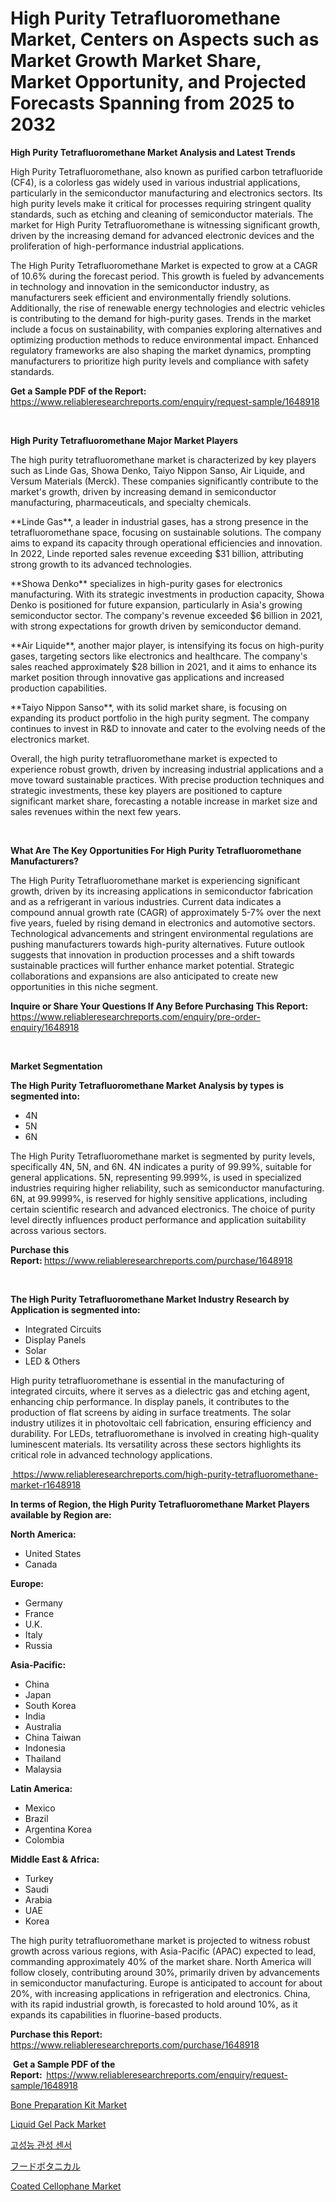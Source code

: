 <p><h1>High Purity Tetrafluoromethane Market, Centers on Aspects such as Market Growth Market Share, Market Opportunity, and Projected Forecasts Spanning from 2025 to 2032</h1></p><p><strong>High Purity Tetrafluoromethane Market Analysis and Latest Trends</strong></p>
<p><p>High Purity Tetrafluoromethane, also known as purified carbon tetrafluoride (CF4), is a colorless gas widely used in various industrial applications, particularly in the semiconductor manufacturing and electronics sectors. Its high purity levels make it critical for processes requiring stringent quality standards, such as etching and cleaning of semiconductor materials. The market for High Purity Tetrafluoromethane is witnessing significant growth, driven by the increasing demand for advanced electronic devices and the proliferation of high-performance industrial applications.</p><p>The High Purity Tetrafluoromethane Market is expected to grow at a CAGR of 10.6% during the forecast period. This growth is fueled by advancements in technology and innovation in the semiconductor industry, as manufacturers seek efficient and environmentally friendly solutions. Additionally, the rise of renewable energy technologies and electric vehicles is contributing to the demand for high-purity gases. Trends in the market include a focus on sustainability, with companies exploring alternatives and optimizing production methods to reduce environmental impact. Enhanced regulatory frameworks are also shaping the market dynamics, prompting manufacturers to prioritize high purity levels and compliance with safety standards.</p></p>
<p><strong>Get a Sample PDF of the Report:&nbsp;</strong> <a href="https://www.reliableresearchreports.com/enquiry/request-sample/1648918?utm_campaign=38&utm_medium=2&utm_source=Github&utm_content=ia&utm_term=26032025&utm_id=high-purity-tetrafluoromethane">https://www.reliableresearchreports.com/enquiry/request-sample/1648918</a></p>
<p>&nbsp;</p>
<p><strong>High Purity Tetrafluoromethane Major Market Players</strong></p>
<p><p>The high purity tetrafluoromethane market is characterized by key players such as Linde Gas, Showa Denko, Taiyo Nippon Sanso, Air Liquide, and Versum Materials (Merck). These companies significantly contribute to the market's growth, driven by increasing demand in semiconductor manufacturing, pharmaceuticals, and specialty chemicals.</p><p>**Linde Gas**, a leader in industrial gases, has a strong presence in the tetrafluoromethane space, focusing on sustainable solutions. The company aims to expand its capacity through operational efficiencies and innovation. In 2022, Linde reported sales revenue exceeding $31 billion, attributing strong growth to its advanced technologies.</p><p>**Showa Denko** specializes in high-purity gases for electronics manufacturing. With its strategic investments in production capacity, Showa Denko is positioned for future expansion, particularly in Asia's growing semiconductor sector. The company's revenue exceeded $6 billion in 2021, with strong expectations for growth driven by semiconductor demand.</p><p>**Air Liquide**, another major player, is intensifying its focus on high-purity gases, targeting sectors like electronics and healthcare. The company's sales reached approximately $28 billion in 2021, and it aims to enhance its market position through innovative gas applications and increased production capabilities.</p><p>**Taiyo Nippon Sanso**, with its solid market share, is focusing on expanding its product portfolio in the high purity segment. The company continues to invest in R&D to innovate and cater to the evolving needs of the electronics market.</p><p>Overall, the high purity tetrafluoromethane market is expected to experience robust growth, driven by increasing industrial applications and a move toward sustainable practices. With precise production techniques and strategic investments, these key players are positioned to capture significant market share, forecasting a notable increase in market size and sales revenues within the next few years.</p></p>
<p>&nbsp;</p>
<p><strong>What Are The Key Opportunities For High Purity Tetrafluoromethane Manufacturers?</strong></p>
<p><p>The High Purity Tetrafluoromethane market is experiencing significant growth, driven by its increasing applications in semiconductor fabrication and as a refrigerant in various industries. Current data indicates a compound annual growth rate (CAGR) of approximately 5-7% over the next five years, fueled by rising demand in electronics and automotive sectors. Technological advancements and stringent environmental regulations are pushing manufacturers towards high-purity alternatives. Future outlook suggests that innovation in production processes and a shift towards sustainable practices will further enhance market potential. Strategic collaborations and expansions are also anticipated to create new opportunities in this niche segment.</p></p>
<p><strong>Inquire or Share Your Questions If Any Before Purchasing This Report:</strong> <a href="https://www.reliableresearchreports.com/enquiry/pre-order-enquiry/1648918?utm_campaign=38&utm_medium=2&utm_source=Github&utm_content=ia&utm_term=26032025&utm_id=high-purity-tetrafluoromethane">https://www.reliableresearchreports.com/enquiry/pre-order-enquiry/1648918</a></p>
<p>&nbsp;</p>
<p><strong>Market Segmentation</strong></p>
<p><strong>The High Purity Tetrafluoromethane Market Analysis by types is segmented into:</strong></p>
<p><ul><li>4N</li><li>5N</li><li>6N</li></ul></p>
<p><p>The High Purity Tetrafluoromethane market is segmented by purity levels, specifically 4N, 5N, and 6N. 4N indicates a purity of 99.99%, suitable for general applications. 5N, representing 99.999%, is used in specialized industries requiring higher reliability, such as semiconductor manufacturing. 6N, at 99.9999%, is reserved for highly sensitive applications, including certain scientific research and advanced electronics. The choice of purity level directly influences product performance and application suitability across various sectors.</p></p>
<p><strong>Purchase this Report:&nbsp;</strong><a href="https://www.reliableresearchreports.com/purchase/1648918?utm_campaign=38&utm_medium=2&utm_source=Github&utm_content=ia&utm_term=26032025&utm_id=high-purity-tetrafluoromethane">https://www.reliableresearchreports.com/purchase/1648918</a></p>
<p>&nbsp;</p>
<p><strong>The High Purity Tetrafluoromethane Market Industry Research by Application is segmented into:</strong></p>
<p><ul><li>Integrated Circuits</li><li>Display Panels</li><li>Solar</li><li>LED & Others</li></ul></p>
<p><p>High purity tetrafluoromethane is essential in the manufacturing of integrated circuits, where it serves as a dielectric gas and etching agent, enhancing chip performance. In display panels, it contributes to the production of flat screens by aiding in surface treatments. The solar industry utilizes it in photovoltaic cell fabrication, ensuring efficiency and durability. For LEDs, tetrafluoromethane is involved in creating high-quality luminescent materials. Its versatility across these sectors highlights its critical role in advanced technology applications.</p></p>
<p><a href="https://www.reliableresearchreports.com/high-purity-tetrafluoromethane-market-r1648918?utm_campaign=38&utm_medium=2&utm_source=Github&utm_content=ia&utm_term=26032025&utm_id=high-purity-tetrafluoromethane">&nbsp;https://www.reliableresearchreports.com/high-purity-tetrafluoromethane-market-r1648918</a></p>
<p><strong>In terms of Region, the High Purity Tetrafluoromethane Market Players available by Region are:</strong></p>
<p>
    <p> <strong> North America: </strong>
        <ul>
            <li>United States</li>
            <li>Canada</li>
        </ul>
        </p> 
    <p> <strong> Europe: </strong>
        <ul>
            <li>Germany</li>
            <li>France</li>
            <li>U.K.</li>
            <li>Italy</li>
            <li>Russia</li>
        </ul>
        </p> 
    <p> <strong> Asia-Pacific: </strong>
        <ul>
            <li>China</li>
            <li>Japan</li>
            <li>South Korea</li>
            <li>India</li>
            <li>Australia</li>
            <li>China Taiwan</li>
            <li>Indonesia</li>
            <li>Thailand</li>
            <li>Malaysia</li>
        </ul>
        </p> 
    <p> <strong> Latin America: </strong>
        <ul>
            <li>Mexico</li>
            <li>Brazil</li>
            <li>Argentina Korea</li>
            <li>Colombia</li>
        </ul>
        </p> 
    <p> <strong> Middle East & Africa: </strong>
        <ul>
            <li>Turkey</li>
            <li>Saudi</li>
            <li>Arabia</li>
            <li>UAE</li>
            <li>Korea</li>
        </ul>
    </p>
    </p>
<p><p>The high purity tetrafluoromethane market is projected to witness robust growth across various regions, with Asia-Pacific (APAC) expected to lead, commanding approximately 40% of the market share. North America will follow closely, contributing around 30%, primarily driven by advancements in semiconductor manufacturing. Europe is anticipated to account for about 20%, with increasing applications in refrigeration and electronics. China, with its rapid industrial growth, is forecasted to hold around 10%, as it expands its capabilities in fluorine-based products.</p></p>
<p><strong>Purchase this Report: </strong><a href="https://www.reliableresearchreports.com/purchase/1648918?utm_campaign=38&utm_medium=2&utm_source=Github&utm_content=ia&utm_term=26032025&utm_id=high-purity-tetrafluoromethane">https://www.reliableresearchreports.com/purchase/1648918</a></p>
<p>&nbsp;<strong>Get a Sample PDF of the Report:&nbsp;&nbsp;</strong><a href="https://www.reliableresearchreports.com/enquiry/request-sample/1648918?utm_campaign=38&utm_medium=2&utm_source=Github&utm_content=ia&utm_term=26032025&utm_id=high-purity-tetrafluoromethane">https://www.reliableresearchreports.com/enquiry/request-sample/1648918</a></p>
<p><strong></strong></p>
<p><p><a href="https://github.com/gummaarmel83/Market-Research-Report-List-1/blob/main/bone-preparation-kit-market.md?utm_campaign=38&utm_medium=2&utm_source=Github&utm_content=ia&utm_term=26032025&utm_id=high-purity-tetrafluoromethane">Bone Preparation Kit Market</a></p><p><a href="https://github.com/uldularido/Market-Research-Report-List-1/blob/main/liquid-gel-pack-market.md?utm_campaign=38&utm_medium=2&utm_source=Github&utm_content=ia&utm_term=26032025&utm_id=high-purity-tetrafluoromethane">Liquid Gel Pack Market</a></p><p><a href="https://github.com/laholand/Market-Research-Report-List-7/blob/main/342649249312.md?utm_campaign=38&utm_medium=2&utm_source=Github&utm_content=ia&utm_term=26032025&utm_id=high-purity-tetrafluoromethane">고성능 관성 센서</a></p><p><a href="https://github.com/mohamedbakry57/Market-Research-Report-List-7/blob/main/389036349164.md?utm_campaign=38&utm_medium=2&utm_source=Github&utm_content=ia&utm_term=26032025&utm_id=high-purity-tetrafluoromethane">フードボタニカル</a></p><p><a href="https://github.com/widlerumland/Market-Research-Report-List-1/blob/main/coated-cellophane-market.md?utm_campaign=38&utm_medium=2&utm_source=Github&utm_content=ia&utm_term=26032025&utm_id=high-purity-tetrafluoromethane">Coated Cellophane Market</a></p></p>